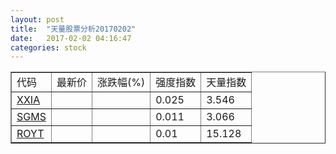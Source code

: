 ```yaml
---
layout: post
title:  "天量股票分析20170202"
date:   2017-02-02 04:16:47
categories: stock
---
```

<script type="text/javascript">
var stockList = []
stockList.push('gb_xxia');
stockList.push('gb_sgms');
stockList.push('gb_royt');
</script>

<table border="1">
 <tr>
  <td>代码</td>
  <td>最新价</td>
  <td>涨跌幅(%)</td>
 <td>强度指数</td>
 <td>天量指数</td>
</tr>
  <tr id="xxia"><td><a href="http://stock.finance.sina.com.cn/usstock/quotes/XXIA.html" target="_blank">XXIA</a></td><td></td><td></td><td>0.025</td><td>3.546</td></tr>
  <tr id="sgms"><td><a href="http://stock.finance.sina.com.cn/usstock/quotes/SGMS.html" target="_blank">SGMS</a></td><td></td><td></td><td>0.011</td><td>3.066</td></tr>
  <tr id="royt"><td><a href="http://stock.finance.sina.com.cn/usstock/quotes/ROYT.html" target="_blank">ROYT</a></td><td></td><td></td><td>0.01</td><td>15.128</td></tr>
</table>
